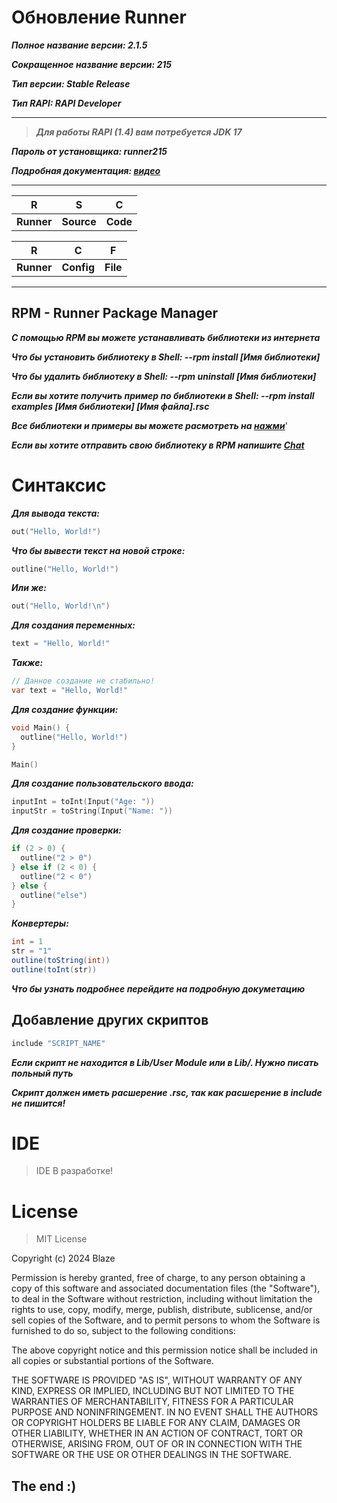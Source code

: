 # Обновление Runner

**_Полное название версии: 2.1.5_**

**_Сокращенное название версии: 215_**

**_Тип версии: Stable Release_**

**_Тип RAPI: RAPI Developer_**

---------------------------------------------------

>**_Для работы RAPI (1.4) вам потребуется JDK 17_**

**_Пароль от установщика: runner215_**

**_Подробная документация: [видео](https://www.youtube.com)_**

----------------------------------------------------

| R | S | C |
| :--: | :-: | :-: |
| **Runner** | **Source** | **Code** |

| R | C | F |
| :--: | :-: | :-: |
| **Runner** | **Config** | **File** |

---------------------------------------------------

## RPM - Runner Package Manager
**_С помощью RPM вы можете устанавливать библиотеки из интернета_**

**_Что бы установить библиотеку в Shell: --rpm install [Имя библиотеки]_**

**_Что бы удалить библиотеку в Shell: --rpm uninstall [Имя библиотеки]_**

**_Если вы хотите получить пример по библиотеки в Shell: --rpm install examples [Имя библиотеки] [Имя файла].rsc_**

**_Все библиотеки и примеры вы можете расмотреть на [нажми](https://github.com/Blaze-Group/Runner/tree/v2.5/package-manager)_**'

**_Если вы хотите отправить свою библиотеку в RPM напишите [Chat](https://t.me/+ZYfCSh6n3y0zYTY6)_**

# Синтаксис
**_Для вывода текста:_**
```cpp
out("Hello, World!")
```
**_Что бы вывести текст на новой строке:_**
```cpp
outline("Hello, World!")
```
**_Или же:_**
```cpp
out("Hello, World!\n")
```
**_Для создания переменных:_**
```cpp
text = "Hello, World!"
```
**_Также:_**
```csharp
// Данное создание не стабильно!
var text = "Hello, World!"
```
**_Для создание функции:_**
```cpp
void Main() {
  outline("Hello, World!")
}

Main()
```
**_Для создание пользовательского ввода:_**
```cpp
inputInt = toInt(Input("Age: "))
inputStr = toString(Input("Name: "))
```
**_Для создание проверки:_**
```cpp
if (2 > 0) {
  outline("2 > 0")
} else if (2 < 0) {
  outline("2 < 0")
} else {
  outline("else")
}
```
**_Конвертеры:_**
```java
int = 1
str = "1"
outline(toString(int))
outline(toInt(str))
```

**_Что бы узнать подробнее перейдите на подробную докуметацию_**

## Добавление других скриптов
```cpp
include "SCRIPT_NAME"
```

**_Если скрипт не находится в Lib/User Module или в Lib/. Нужно писать польный путь_**

**_Скрипт должен иметь расшерение .rsc, так как расшерение в include не пишится!_**

# IDE
>IDE В разработке!

# License

>MIT License

Copyright (c) 2024 Blaze

Permission is hereby granted, free of charge, to any person obtaining a copy
of this software and associated documentation files (the "Software"), to deal
in the Software without restriction, including without limitation the rights
to use, copy, modify, merge, publish, distribute, sublicense, and/or sell
copies of the Software, and to permit persons to whom the Software is
furnished to do so, subject to the following conditions:

The above copyright notice and this permission notice shall be included in all
copies or substantial portions of the Software.

THE SOFTWARE IS PROVIDED "AS IS", WITHOUT WARRANTY OF ANY KIND, EXPRESS OR
IMPLIED, INCLUDING BUT NOT LIMITED TO THE WARRANTIES OF MERCHANTABILITY,
FITNESS FOR A PARTICULAR PURPOSE AND NONINFRINGEMENT. IN NO EVENT SHALL THE
AUTHORS OR COPYRIGHT HOLDERS BE LIABLE FOR ANY CLAIM, DAMAGES OR OTHER
LIABILITY, WHETHER IN AN ACTION OF CONTRACT, TORT OR OTHERWISE, ARISING FROM,
OUT OF OR IN CONNECTION WITH THE SOFTWARE OR THE USE OR OTHER DEALINGS IN THE
SOFTWARE.

## The end :)
